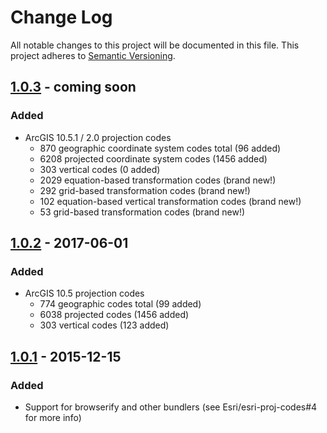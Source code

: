 # Change Log
All notable changes to this project will be documented in this file.
This project adheres to [Semantic Versioning](http://semver.org/).

## [1.0.3] - coming soon
### Added
* ArcGIS 10.5.1 / 2.0 projection codes
  * 870 geographic coordinate system codes total (96 added)
  * 6208 projected coordinate system codes (1456 added)
  * 303 vertical codes (0 added)
  * 2029 equation-based transformation codes (brand new!)
  * 292 grid-based transformation codes (brand new!)
  * 102 equation-based vertical transformation codes (brand new!)
  * 53 grid-based transformation codes (brand new!)

## [1.0.2] - 2017-06-01
### Added
* ArcGIS 10.5 projection codes
  * 774 geographic codes total (99 added)
  * 6038 projected codes (1456 added)
  * 303 vertical codes (123 added)

## [1.0.1] - 2015-12-15
### Added
* Support for browserify and other bundlers (see Esri/esri-proj-codes#4 for more info)

[1.0.3]: https://github.com/Esri/esri-proj-codes/compare/v1.0.2...v1.0.3
[1.0.2]: https://github.com/Esri/esri-proj-codes/compare/v1.0.1...v1.0.2
[1.0.1]: https://github.com/Esri/esri-proj-codes/compare/v1.0.0...v1.0.1